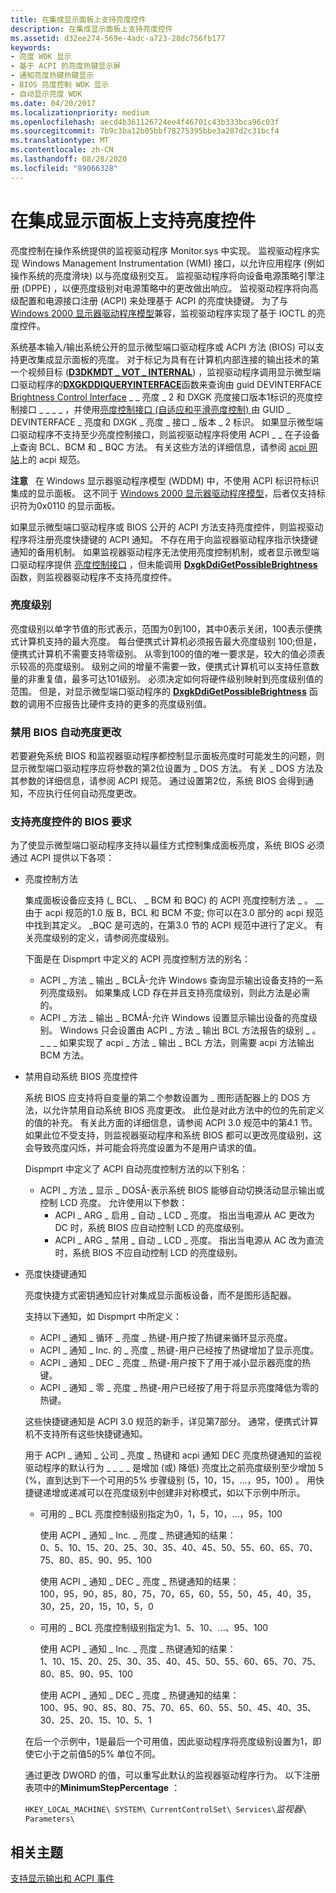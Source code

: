 ```yaml
---
title: 在集成显示面板上支持亮度控件
description: 在集成显示面板上支持亮度控件
ms.assetid: d32ee274-569e-4adc-a723-28dc756fb177
keywords:
- 亮度 WDK 显示
- 基于 ACPI 的亮度热键显示屏
- 通知亮度热键热键显示
- BIOS 亮度控制 WDK 显示
- 自动显示亮度 WDK
ms.date: 04/20/2017
ms.localizationpriority: medium
ms.openlocfilehash: aecd4b361126724ee4f46701c43b333bca96c03f
ms.sourcegitcommit: 7b9c3ba12b05bbf78275395bbe3a287d2c31bcf4
ms.translationtype: MT
ms.contentlocale: zh-CN
ms.lasthandoff: 08/28/2020
ms.locfileid: "89066328"
---
```

# <a name="supporting-brightness-controls-on-integrated-display-panels"></a>在集成显示面板上支持亮度控件


亮度控制在操作系统提供的监视驱动程序 Monitor.sys 中实现。 监视驱动程序实现 Windows Management Instrumentation (WMI) 接口，以允许应用程序 (例如操作系统的亮度滑块) 以与亮度级别交互。 监视驱动程序将向设备电源策略引擎注册 (DPPE) ，以便亮度级别对电源策略中的更改做出响应。 监视驱动程序将向高级配置和电源接口注册 (ACPI) 来处理基于 ACPI 的亮度快捷键。 为了与 [Windows 2000 显示器驱动程序模型](windows-2000-display-driver-model-design-guide.md)兼容，监视驱动程序实现了基于 IOCTL 的亮度控件。

系统基本输入/输出系统公开的显示微型端口驱动程序或 ACPI 方法 (BIOS) 可以支持更改集成显示面板的亮度。 对于标记为具有在计算机内部连接的输出技术的第一个视频目标 ([**D3DKMDT \_ VOT \_ INTERNAL**](/windows-hardware/drivers/ddi/d3dkmdt/ne-d3dkmdt-_d3dkmdt_video_output_technology)) ，监视驱动程序调用显示微型端口驱动程序的[**DXGKDDIQUERYINTERFACE**](/windows-hardware/drivers/ddi/dispmprt/nc-dispmprt-dxgkddi_query_interface)函数来查询由 guid DEVINTERFACE [Brightness Control Interface](/windows-hardware/drivers/ddi/index) \_ \_ 亮度 \_ 2 和 DXGK 亮度接口版本1标识的亮度控制接口 \_ \_ \_ \_ ，并使用[亮度控制接口 (自适应和平滑亮度控制) ](/windows-hardware/drivers/ddi/index)由 GUID \_ DEVINTERFACE \_ 亮度和 DXGK \_ 亮度 \_ 接口 \_ 版本 \_ 2 标识。 如果显示微型端口驱动程序不支持至少亮度控制接口，则监视驱动程序将使用 ACPI \_ \_ 在子设备上查询 BCL、BCM 和 \_ BQC 方法。 有关这些方法的详细信息，请参阅 [acpi 网站](https://go.microsoft.com/fwlink/p/?linkid=57185)上的 acpi 规范。

**注意**   在 Windows 显示器驱动程序模型 (WDDM) 中，不使用 ACPI 标识符标识集成的显示面板。 这不同于 [Windows 2000 显示器驱动程序模型](windows-2000-display-driver-model-design-guide.md)，后者仅支持标识符为0x0110 的显示面板。

 

如果显示微型端口驱动程序或 BIOS 公开的 ACPI 方法支持亮度控件，则监视驱动程序将注册亮度快捷键的 ACPI 通知。 不存在用于向监视器驱动程序指示快捷键通知的备用机制。 如果监视器驱动程序无法使用亮度控制机制，或者显示微型端口驱动程序提供 [亮度控制接口](/windows-hardware/drivers/ddi/index) ，但未能调用 [**DxgkDdiGetPossibleBrightness**](/windows-hardware/drivers/ddi/dispmprt/nc-dispmprt-dxgk_brightness_get_possible) 函数，则监视器驱动程序不支持亮度控件。

### <a name="span-idbrightness_levelsspanspan-idbrightness_levelsspanspan-idbrightness_levelsspanbrightness-levels"></a><span id="Brightness_Levels"></span><span id="brightness_levels"></span><span id="BRIGHTNESS_LEVELS"></span>亮度级别

亮度级别以单字节值的形式表示，范围为0到100，其中0表示关闭，100表示便携式计算机支持的最大亮度。 每台便携式计算机必须报告最大亮度级别 100;但是，便携式计算机不需要支持零级别。 从零到100的值的唯一要求是，较大的值必须表示较高的亮度级别。 级别之间的增量不需要一致，便携式计算机可以支持任意数量的非重复值，最多可达101级别。 必须决定如何将硬件级别映射到亮度级别值的范围。 但是，对显示微型端口驱动程序的 [**DxgkDdiGetPossibleBrightness**](/windows-hardware/drivers/ddi/dispmprt/nc-dispmprt-dxgk_brightness_get_possible) 函数的调用不应报告比硬件支持的更多的亮度级别值。

### <a name="span-iddisabling_automatic_brightness_changes_by_the_biosspanspan-iddisabling_automatic_brightness_changes_by_the_biosspanspan-iddisabling_automatic_brightness_changes_by_the_biosspandisabling-automatic-brightness-changes-by-the-bios"></a><span id="Disabling_Automatic_Brightness_Changes_by_the_BIOS"></span><span id="disabling_automatic_brightness_changes_by_the_bios"></span><span id="DISABLING_AUTOMATIC_BRIGHTNESS_CHANGES_BY_THE_BIOS"></span>禁用 BIOS 自动亮度更改

若要避免系统 BIOS 和监视器驱动程序都控制显示面板亮度时可能发生的问题，则显示微型端口驱动程序应将参数的第2位设置为 \_ DOS 方法。 有关 \_ DOS 方法及其参数的详细信息，请参阅 ACPI 规范。 通过设置第2位，系统 BIOS 会得到通知，不应执行任何自动亮度更改。

### <a name="span-idbios_requirements_to_support_brightness_controlsspanspan-idbios_requirements_to_support_brightness_controlsspanspan-idbios_requirements_to_support_brightness_controlsspanbios-requirements-to-support-brightness-controls"></a><span id="BIOS_Requirements_to_Support_Brightness_Controls"></span><span id="bios_requirements_to_support_brightness_controls"></span><span id="BIOS_REQUIREMENTS_TO_SUPPORT_BRIGHTNESS_CONTROLS"></span>支持亮度控件的 BIOS 要求

为了使显示微型端口驱动程序支持以最佳方式控制集成面板亮度，系统 BIOS 必须通过 ACPI 提供以下各项：

-   亮度控制方法

    集成面板设备应支持 (\_ BCL、 \_ BCM 和 BQC) 的 ACPI 亮度控制方法 \_ 。 \_\_由于 acpi 规范的1.0 版 B，BCL 和 BCM 不变; 你可以在3.0 部分的 acpi 规范中找到其定义。 \_BQC 是可选的，在第3.0 节的 ACPI 规范中进行了定义。 有关亮度级别的定义，请参阅亮度级别。

    下面是在 Dispmprt 中定义的 ACPI 亮度控制方法的别名：

    -   ACPI \_ 方法 \_ 输出 \_ BCLÂ-允许 Windows 查询显示输出设备支持的一系列亮度级别。 如果集成 LCD 存在并且支持亮度级别，则此方法是必需的。
    -   ACPI \_ 方法 \_ 输出 \_ BCMÂ-允许 Windows 设置显示输出设备的亮度级别。 Windows 只会设置由 ACPI \_ 方法 \_ 输出 BCL 方法报告的级别 \_ 。 \_ \_ \_ 如果实现了 acpi \_ 方法 \_ 输出 \_ BCL 方法，则需要 acpi 方法输出 BCM 方法。
-   禁用自动系统 BIOS 亮度控件

    系统 BIOS 应支持将自变量的第二个参数设置为 \_ 图形适配器上的 DOS 方法，以允许禁用自动系统 BIOS 亮度更改。 此位是对此方法中的位的先前定义的值的补充。 有关此方面的详细信息，请参阅 ACPI 3.0 规范中的第4.1 节。 如果此位不受支持，则监视器驱动程序和系统 BIOS 都可以更改亮度级别，这会导致亮度闪烁，并可能会将亮度设置为不是用户请求的值。

    Dispmprt 中定义了 ACPI 自动亮度控制方法的以下别名：

    -   ACPI \_ 方法 \_ 显示 \_ DOSÂ-表示系统 BIOS 能够自动切换活动显示输出或控制 LCD 亮度。 允许使用以下参数：
        -   ACPI \_ ARG \_ 启用 \_ 自动 \_ LCD \_ 亮度。 指出当电源从 AC 更改为 DC 时，系统 BIOS 应自动控制 LCD 的亮度级别。
        -   ACPI \_ ARG \_ 禁用 \_ 自动 \_ LCD \_ 亮度。 指出当电源从 AC 改为直流时，系统 BIOS 不应自动控制 LCD 的亮度级别。
-   亮度快捷键通知

    亮度快捷方式密钥通知应针对集成显示面板设备，而不是图形适配器。

    支持以下通知，如 Dispmprt 中所定义：

    -   ACPI \_ 通知 \_ 循环 \_ 亮度 \_ 热键-用户按了热键来循环显示亮度。
    -   ACPI \_ 通知 \_ Inc. 的 \_ 亮度 \_ 热键-用户已经按了热键增加了显示亮度。
    -   ACPI \_ 通知 \_ DEC \_ 亮度 \_ 热键-用户按下了用于减小显示器亮度的热键。
    -   ACPI \_ 通知 \_ 零 \_ 亮度 \_ 热键-用户已经按了用于将显示亮度降低为零的热键。

    这些快捷键通知是 ACPI 3.0 规范的新手，详见第7部分。 通常，便携式计算机不支持所有这些快捷键通知。

    用于 ACPI \_ 通知 \_ 公司 \_ 亮度 \_ 热键和 acpi 通知 DEC 亮度热键通知的监视驱动程序的默认行为 \_ \_ \_ \_ 是增加 (或) 降低) 亮度比之前亮度级别至少增加 5 (%，直到达到下一个可用的5% 步骤级别 (5，10，15，...，95，100) 。 用快捷键递增或递减可以在亮度级别中创建非对称模式，如以下示例中所示。

    -   可用的 \_ BCL 亮度控制级别指定为0，1，5，10，...，95，100

        <span id="Results_using_the_ACPI_NOTIFY_INC_BRIGHTNESS_HOTKEY_notification_"></span><span id="results_using_the_acpi_notify_inc_brightness_hotkey_notification_"></span><span id="RESULTS_USING_THE_ACPI_NOTIFY_INC_BRIGHTNESS_HOTKEY_NOTIFICATION_"></span>使用 ACPI \_ 通知 \_ Inc. \_ 亮度 \_ 热键通知的结果：  
        0、5、10、15、20、25、30、35、40、45、50、55、60、65、70、75、80、85、90、95、100

        <span id="Results_using_the_ACPI_NOTIFY_DEC_BRIGHTNESS_HOTKEY_notification_"></span><span id="results_using_the_acpi_notify_dec_brightness_hotkey_notification_"></span><span id="RESULTS_USING_THE_ACPI_NOTIFY_DEC_BRIGHTNESS_HOTKEY_NOTIFICATION_"></span>使用 ACPI \_ 通知 \_ DEC \_ 亮度 \_ 热键通知的结果：  
        100，95，90，85，80，75，70，65，60，55，50，45，40，35，30，25，20，15，10，5，0

    -   可用的 \_ BCL 亮度控制级别指定为1、5、10、...、95、100

        <span id="Results_using_the_ACPI_NOTIFY_INC_BRIGHTNESS_HOTKEY_notification_"></span><span id="results_using_the_acpi_notify_inc_brightness_hotkey_notification_"></span><span id="RESULTS_USING_THE_ACPI_NOTIFY_INC_BRIGHTNESS_HOTKEY_NOTIFICATION_"></span>使用 ACPI \_ 通知 \_ Inc. \_ 亮度 \_ 热键通知的结果：  
        1、10、15、20、25、30、35、40、45、50、55、60、65、70、75、80、85、90、95、100

        <span id="Results_using_the_ACPI_NOTIFY_DEC_BRIGHTNESS_HOTKEY_notification_"></span><span id="results_using_the_acpi_notify_dec_brightness_hotkey_notification_"></span><span id="RESULTS_USING_THE_ACPI_NOTIFY_DEC_BRIGHTNESS_HOTKEY_NOTIFICATION_"></span>使用 ACPI \_ 通知 \_ DEC \_ 亮度 \_ 热键通知的结果：  
        100、95、90、85、80、75、70、65、60、55、50、45、40、35、30、25、20、15、10、5、1

    在后一个示例中，1是最后一个可用值，因此驱动程序将亮度级别设置为1，即使它小于之前值5的5% 单位不同。

    通过更改 DWORD 的值，可以重写此默认的监视器驱动程序行为。 以下注册表项中的**MinimumStepPercentage** ：

    `HKEY_LOCAL_MACHINE\ SYSTEM\ CurrentControlSet\ Services\`*监视器*`\ Parameters\`

## <a name="span-idrelated_topicsspanrelated-topics"></a><span id="related_topics"></span>相关主题


[支持显示输出和 ACPI 事件](supporting-display-output.md)

 


